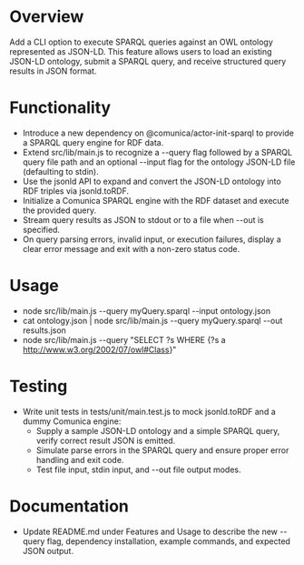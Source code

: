 # Overview
Add a CLI option to execute SPARQL queries against an OWL ontology represented as JSON-LD. This feature allows users to load an existing JSON-LD ontology, submit a SPARQL query, and receive structured query results in JSON format.

# Functionality
- Introduce a new dependency on @comunica/actor-init-sparql to provide a SPARQL query engine for RDF data.
- Extend src/lib/main.js to recognize a --query flag followed by a SPARQL query file path and an optional --input flag for the ontology JSON-LD file (defaulting to stdin).
- Use the jsonld API to expand and convert the JSON-LD ontology into RDF triples via jsonld.toRDF.
- Initialize a Comunica SPARQL engine with the RDF dataset and execute the provided query.
- Stream query results as JSON to stdout or to a file when --out <filename> is specified.
- On query parsing errors, invalid input, or execution failures, display a clear error message and exit with a non-zero status code.

# Usage
- node src/lib/main.js --query myQuery.sparql --input ontology.json
- cat ontology.json | node src/lib/main.js --query myQuery.sparql --out results.json
- node src/lib/main.js --query "SELECT ?s WHERE {?s a <http://www.w3.org/2002/07/owl#Class>}"

# Testing
- Write unit tests in tests/unit/main.test.js to mock jsonld.toRDF and a dummy Comunica engine:
  - Supply a sample JSON-LD ontology and a simple SPARQL query, verify correct result JSON is emitted.
  - Simulate parse errors in the SPARQL query and ensure proper error handling and exit code.
  - Test file input, stdin input, and --out file output modes.

# Documentation
- Update README.md under Features and Usage to describe the new --query flag, dependency installation, example commands, and expected JSON output.